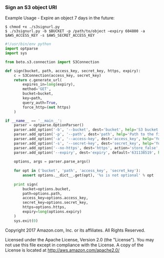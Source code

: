 ### Sign an S3 object URI

Example Usage - Expire an object 7 days in the future:

```
$ chmod +x ./s3signurl.py
$ ./s3signurl.py -b $BUCKET -p /path/to/object —expiry 604800 -a $AWS_ACCESS_KEY -s $AWS_SECRET_ACCESS_KEY
```

```python
#!/usr/bin/env python
import optparse
import sys

from boto.s3.connection import S3Connection

def sign(bucket, path, access_key, secret_key, https, expiry):
    c = S3Connection(access_key, secret_key)
    return c.generate_url(
        expires_in=long(expiry),
        method='GET',
        bucket=bucket,
        key=path,
        query_auth=True,
        force_http=(not https)
    )

if __name__ == '__main__':
    parser = optparse.OptionParser()
    parser.add_option('-b', '--bucket', dest='bucket', help='S3 bucket containing the file')
    parser.add_option('-p', '--path', dest='path', help='Path to the file (relative to the bucket)')
    parser.add_option('-a', '--access-key', dest='access_key', help='Your AWS Access Key ID')
    parser.add_option('-s', '--secret-key', dest='secret_key', help='Your AWS secret key')
    parser.add_option('--no-https', dest='https', action='store_false', default=True, help='Disable serving over HTTPS')
    parser.add_option('--expiry', dest='expiry', default='631138519', help='Expiry time, in seconds (defaults to two years)')
    
    options, args = parser.parse_args()
    
    for opt in ('bucket', 'path', 'access_key', 'secret_key'):
        assert options.__dict__.get(opt), '%s is not optional' % opt
    
    print sign(
        bucket=options.bucket,
        path=options.path,
        access_key=options.access_key,
        secret_key=options.secret_key,
        https=options.https,
        expiry=long(options.expiry)
    )
    sys.exit(0)
```

Copyright 2017 Amazon.com, Inc. or its affiliates. All Rights Reserved.

Licensed under the Apache License, Version 2.0 (the "License").
You may not use this file except in compliance with the License.
A copy of the License is located at <http://aws.amazon.com/apache2.0/>